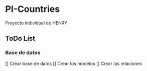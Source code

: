 # PI-Countries
Proyecto individual de HENRY

## ToDo List

### Base de datos

[] Crear base de datos
[] Crear los modelos
[] Crear las relaciones

